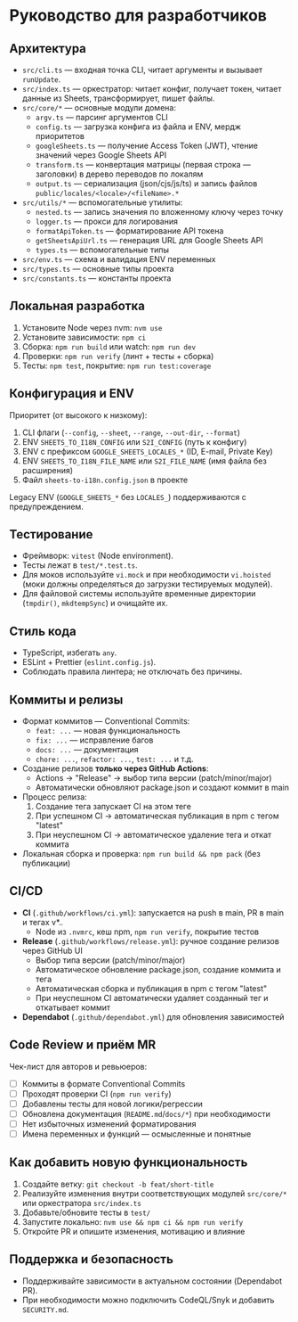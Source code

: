 # Руководство для разработчиков

## Архитектура

- `src/cli.ts` — входная точка CLI, читает аргументы и вызывает `runUpdate`.
- `src/index.ts` — оркестратор: читает конфиг, получает токен, читает данные из Sheets, трансформирует, пишет файлы.
- `src/core/*` — основные модули домена:
  - `argv.ts` — парсинг аргументов CLI
  - `config.ts` — загрузка конфига из файла и ENV, мердж приоритетов
  - `googleSheets.ts` — получение Access Token (JWT), чтение значений через Google Sheets API
  - `transform.ts` — конвертация матрицы (первая строка — заголовки) в дерево переводов по локалям
  - `output.ts` — сериализация (json/cjs/js/ts) и запись файлов `public/locales/<locale>/<fileName>.*`
- `src/utils/*` — вспомогательные утилиты:
  - `nested.ts` — запись значения по вложенному ключу через точку
  - `logger.ts` — прокси для логирования
  - `formatApiToken.ts` — форматирование API токена
  - `getSheetsApiUrl.ts` — генерация URL для Google Sheets API
  - `types.ts` — вспомогательные типы
- `src/env.ts` — схема и валидация ENV переменных
- `src/types.ts` — основные типы проекта
- `src/constants.ts` — константы проекта

## Локальная разработка

1. Установите Node через nvm: `nvm use`
2. Установите зависимости: `npm ci`
3. Сборка: `npm run build` или watch: `npm run dev`
4. Проверки: `npm run verify` (линт + тесты + сборка)
5. Тесты: `npm test`, покрытие: `npm run test:coverage`

## Конфигурация и ENV

Приоритет (от высокого к низкому):

1. CLI флаги (`--config`, `--sheet`, `--range`, `--out-dir`, `--format`)
2. ENV `SHEETS_TO_I18N_CONFIG` или `S2I_CONFIG` (путь к конфигу)
3. ENV с префиксом `GOOGLE_SHEETS_LOCALES_*` (ID, E-mail, Private Key)
4. ENV `SHEETS_TO_I18N_FILE_NAME` или `S2I_FILE_NAME` (имя файла без расширения)
5. Файл `sheets-to-i18n.config.json` в проекте

Legacy ENV (`GOOGLE_SHEETS_*` без `LOCALES_`) поддерживаются с предупреждением.

## Тестирование

- Фреймворк: `vitest` (Node environment).
- Тесты лежат в `test/*.test.ts`.
- Для моков используйте `vi.mock` и при необходимости `vi.hoisted` (моки должны определяться до загрузки тестируемых модулей).
- Для файловой системы используйте временные директории (`tmpdir()`, `mkdtempSync`) и очищайте их.

## Стиль кода

- TypeScript, избегать `any`.
- ESLint + Prettier (`eslint.config.js`).
- Соблюдать правила линтера; не отключать без причины.

## Коммиты и релизы

- Формат коммитов — Conventional Commits:
  - `feat: ...` — новая функциональность
  - `fix: ...` — исправление багов
  - `docs: ...` — документация
  - `chore: ...`, `refactor: ...`, `test: ...` и т.д.
- Создание релизов **только через GitHub Actions**:
  - Actions → "Release" → выбор типа версии (patch/minor/major)
  - Автоматически обновляют package.json и создают коммит в main
- Процесс релиза:
  1. Создание тега запускает CI на этом теге
  2. При успешном CI → автоматическая публикация в npm с тегом "latest"
  3. При неуспешном CI → автоматическое удаление тега и откат коммита
- Локальная сборка и проверка: `npm run build && npm pack` (без публикации)

## CI/CD

- **CI** (`.github/workflows/ci.yml`): запускается на push в main, PR в main и тегах v*.*.*
  - Node из `.nvmrc`, кеш npm, `npm run verify`, покрытие тестов
- **Release** (`.github/workflows/release.yml`): ручное создание релизов через GitHub UI
  - Выбор типа версии (patch/minor/major)
  - Автоматическое обновление package.json, создание коммита и тега
  - Автоматическая сборка и публикация в npm с тегом "latest"
  - При неуспешном CI автоматически удаляет созданный тег и откатывает коммит
- **Dependabot** (`.github/dependabot.yml`) для обновления зависимостей

## Code Review и приём MR

Чек-лист для авторов и ревьюеров:

- [ ] Коммиты в формате Conventional Commits
- [ ] Проходят проверки CI (`npm run verify`)
- [ ] Добавлены тесты для новой логики/регрессии
- [ ] Обновлена документация (`README.md`/`docs/*`) при необходимости
- [ ] Нет избыточных изменений форматирования
- [ ] Имена переменных и функций — осмысленные и понятные

## Как добавить новую функциональность

1. Создайте ветку: `git checkout -b feat/short-title`
2. Реализуйте изменения внутри соответствующих модулей `src/core/*` или оркестратора `src/index.ts`
3. Добавьте/обновите тесты в `test/`
4. Запустите локально: `nvm use && npm ci && npm run verify`
5. Откройте PR и опишите изменения, мотивацию и влияние

## Поддержка и безопасность

- Поддерживайте зависимости в актуальном состоянии (Dependabot PR).
- При необходимости можно подключить CodeQL/Snyk и добавить `SECURITY.md`.
